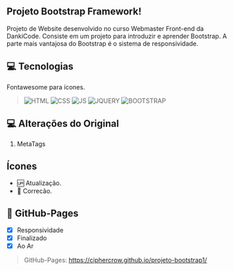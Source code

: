 ##  Projeto Bootstrap Framework!
Projeto de Website desenvolvido no curso Webmaster Front-end da DankiCode. Consiste em um projeto para introduzir e aprender Bootstrap. A parte mais vantajosa do Bootstrap é o sistema de responsividade.

## 💻 Tecnologias 
Fontawesome para ícones.
>![HTML](https://img.shields.io/badge/HTML5-E34F26?style=for-the-badge&logo=html5&logoColor=white)
>![CSS](https://img.shields.io/badge/CSS3-1572B6?style=for-the-badge&logo=css3&logoColor=white)
>![JS](https://img.shields.io/badge/JavaScript-323330?style=for-the-badge&logo=javascript&logoColor=F7DF1E)
>![JQUERY](https://img.shields.io/badge/jQuery-0769AD?style=for-the-badge&logo=jquery&logoColor=white)
>![BOOTSTRAP](https://img.shields.io/badge/Bootstrap-563D7C?style=for-the-badge&logo=bootstrap&logoColor=white)

## 💻 Alterações do Original
1. MetaTags

## Ícones
- :up: Atualização.
- :bug: Correcão.

## 📱 GitHub-Pages
- [x] Responsividade
- [x] Finalizado
- [x] Ao Ar

>GitHub-Pages: https://ciphercrow.github.io/projeto-bootstrap1/
